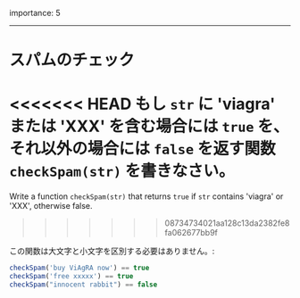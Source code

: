 importance: 5

---

# スパムのチェック

<<<<<<< HEAD
もし `str` に 'viagra' または 'XXX' を含む場合には `true` を、それ以外の場合には `false` を返す関数 `checkSpam(str)` を書きなさい。
=======
Write a function `checkSpam(str)` that returns `true` if `str` contains 'viagra' or 'XXX', otherwise false.
>>>>>>> 08734734021aa128c13da2382fe8fa062677bb9f

この関数は大文字と小文字を区別する必要はありません。:

```js
checkSpam('buy ViAgRA now') == true
checkSpam('free xxxxx') == true
checkSpam("innocent rabbit") == false
```
